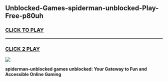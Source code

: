 
## Unblocked-Games-spiderman-unblocked-Play-Free-p80uh
<h3>
<a href="https://premium76.site?title=spiderman-unblocked&ref=19M">CLICK TO PLAY</a></h3>
<hr>

<h3>
<a href="https://premium76.site?title=spiderman-unblocked&ref=19M">CLICK 2 PLAY</a>
  
</h3>

<a href="https://premium76.site?title=spiderman-unblocked&ref=19M"><img src="https://clearcache.store/games.png"></a>


**spiderman-unblocked games unblocked: Your Gateway to Fun and Accessible Online Gaming**
